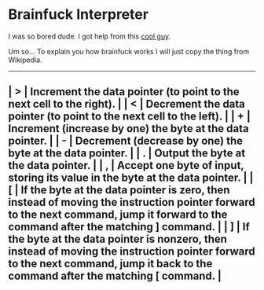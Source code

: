 # Brainfuck Interpreter

I was so bored dude. I got help from this [cool guy](https://github.com/kirjorjos).

Um so... To explain you how brainfuck works I will just copy the thing from Wikipedia.

-------------------------------------------------------------------------------
| >	| Increment the data pointer (to point to the next cell to the right). |
| <	| Decrement the data pointer (to point to the next cell to the left). |
| +	| Increment (increase by one) the byte at the data pointer. |
| -	| Decrement (decrease by one) the byte at the data pointer. |
| .	| Output the byte at the data pointer. |
| ,	| Accept one byte of input, storing its value in the byte at the data pointer. |
| [	| If the byte at the data pointer is zero, then instead of moving the instruction pointer forward to the next command, jump it forward to the command after the matching ] command. |
| ]	| If the byte at the data pointer is nonzero, then instead of moving the instruction pointer forward to the next command, jump it back to the command after the matching [ command. | 
-------------------------------------------
